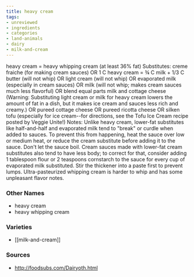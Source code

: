 ```yaml
---
title: heavy cream
tags:
- unreviewed
- ingredients
- categories
- land-animals
- dairy
- milk-and-cream
---
```

heavy cream = heavy whipping cream (at least 36% fat) Substitutes: creme fraiche (for making cream sauces) OR 1 C heavy cream = ¾ C milk + 1/3 C butter (will not whip) OR light cream (will not whip) OR evaporated milk (especially in cream sauces) OR milk (will not whip; makes cream sauces much less flavorful) OR blend equal parts milk and cottage cheese (Warning: Substituting light cream or milk for heavy cream lowers the amount of fat in a dish, but it makes ice cream and sauces less rich and creamy.) OR pureed cottage cheese OR pureed ricotta cheese OR silken tofu (especially for ice cream--for directions, see the Tofu Ice Cream recipe posted by Veggie Unite!) Notes: Unlike heavy cream, lower-fat substitutes like half-and-half and evaporated milk tend to "break" or curdle when added to sauces. To prevent this from happening, heat the sauce over low or medium heat, or reduce the cream substitute before adding it to the sauce. Don't let the sauce boil. Cream sauces made with lower-fat cream substitutes also tend to have less body; to correct for that, consider adding 1 tablespoon flour or 2 teaspoons cornstarch to the sauce for every cup of evaporated milk substituted. Stir the thickener into a paste first to prevent lumps. Ultra-pasteurized whipping cream is harder to whip and has some unpleasant flavor notes.

### Other Names

* heavy cream
* heavy whipping cream

### Varieties

* [[milk-and-cream]]

### Sources
* http://foodsubs.com/Dairyoth.html
